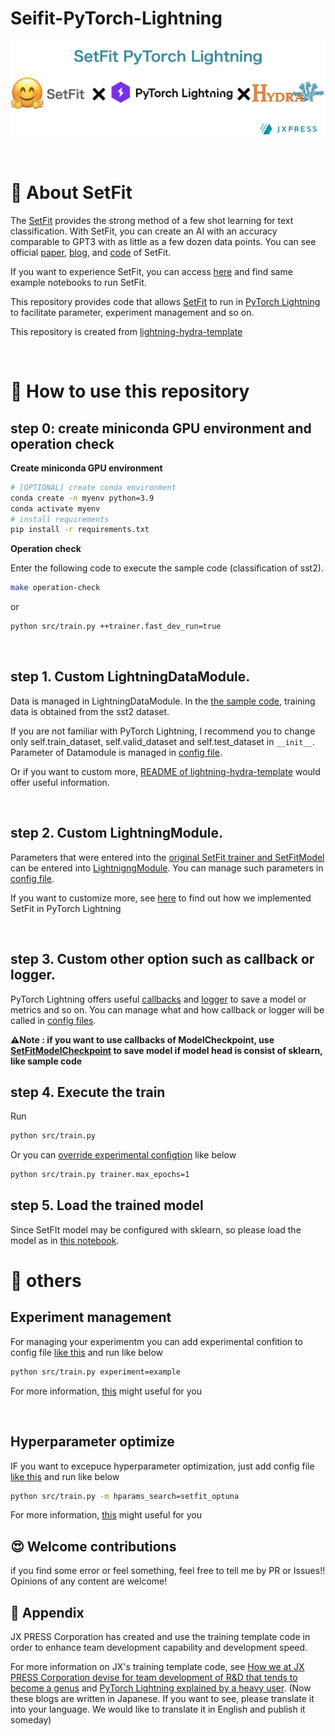 # Seifit-PyTorch-Lightning

![main_theme](/documents/main_theme.png)

<br>

# 🤗 About SetFit

The [SetFit](https://github.com/huggingface/setfit) provides the strong method of a few shot learning for text classification.
With SetFit, you can create an AI with an accuracy comparable to GPT3 with as little as a few dozen data points.
You can see official [paper](https://arxiv.org/abs/2209.11055), [blog](https://huggingface.co/blog/setfit), and [code](https://github.com/huggingface/setfit) of SetFit.

If you want to experience SetFit, you can access [here](https://github.com/huggingface/setfit/tree/main/notebooks) and find same example notebooks to run SetFit.

This repository provides code that allows [SetFit](https://github.com/huggingface/setfit) to run in [PyTorch Lightning](https://github.com/PyTorchLightning/pytorch-lightning) to facilitate parameter, experiment management and so on.

This repository is created from [lightning-hydra-template](https://github.com/ashleve/lightning-hydra-template)

<br>

# 🚀  How to use this repository

## step 0: create miniconda GPU environment and operation check

**Create miniconda GPU environment**

```bash
# [OPTIONAL] create conda environment
conda create -n myenv python=3.9
conda activate myenv
# install requirements
pip install -r requirements.txt
```

**Operation check**

Enter the following code to execute the sample code (classification of sst2).

```bash
make operation-check
```

or

```bash
python src/train.py ++trainer.fast_dev_run=true
```

<br>

## step 1. Custom LightningDataModule.

Data is managed in LightningDataModule.
In the [the sample code](src/datamodules/setfit_datamodule.py), training data is obtained from the sst2 dataset.

If you are not familiar with PyTorch Lightning, I recommend you to change only self.train_dataset, self.valid_dataset and self.test_dataset in `__init__`.
Parameter of Datamodule is managed in [config file](configs/datamodule/setfit.yaml).

Or if you want to custom more, [README of lightning-hydra-template](https://github.com/ashleve/lightning-hydra-template) would offer useful information.

<br>

## step 2. Custom LightningModule.

Parameters that were entered into the [original SetFit trainer and SetFitModel](https://github.com/huggingface/setfit) can be entered into [LightnigngModule](src/models/setfit_module.py). You can manage such parameters in [config file](configs/model/setfit_nn.yaml).

If you want to customize more, see [here](documents/Implemented_strategy.md) to find out how we implemented SetFit in PyTorch Lightning

<br>

## step 3. Custom other option such as callback or logger.

PyTorch Lightning offers useful [callbacks](https://pytorch-lightning.readthedocs.io/en/stable/extensions/callbacks.html) and [logger](https://pytorch-lightning.readthedocs.io/en/stable/extensions/logging.html) to save a model or metrics and so on.
You can manage what and how callback or logger will be called in [config files](configs).

**⚠Note : if you want to use callbacks of ModelCheckpoint, use [SetFitModelCheckpoint](src/utils/callbacks.py) to save model if model head is consist of sklearn, like sample code**

## step 4. Execute the train

Run

```bash
python src/train.py
```

Or you can [override experimental configtion](https://hydra.cc/docs/advanced/override_grammar/basic/) like below

```bash
python src/train.py trainer.max_epochs=1
```

## step 5. Load the trained model

Since SetFIt model may be configured with sklearn, so please load the model as in [this notebook](notebooks/model_load.ipynb).

# 🐾 others

## Experiment management

For managing your experimentm you can add experimental confition to config file [like this](configs/experiment/example.yaml) and run like below

```bash
python src/train.py experiment=example
```

For more information, [this](https://github.com/ashleve/lightning-hydra-template#experiment-config) might useful for you

<br>

## Hyperparameter optimize

IF you want to excepuce hyperparameter optimization, just  add config file [like this](configs/hparams_search/setfit_optuna.yaml) and run like below

```bash
python src/train.py -m hparams_search=setfit_optuna
```

For more information, [this](https://github.com/ashleve/lightning-hydra-template#hyperparameter-search) might useful for you
<br>

## 😍 Welcome contributions

if you find some error or feel something, feel free to tell me by PR or Issues!!
Opinions of any content are welcome!

## 📝 Appendix

JX PRESS Corporation has created and use the training template code in order to enhance team development capability and development speed.

For more information on JX's training template code, see [How we at JX PRESS Corporation devise for team development of R&D that tends to become a genus](https://tech.jxpress.net/entry/2021/10/27/160154) and [PyTorch Lightning explained by a heavy user](https://tech.jxpress.net/entry/2021/11/17/112214). (Now these blogs are written in Japanese. If you want to see, please translate it into your language. We would like to translate it in English and publish it someday)
